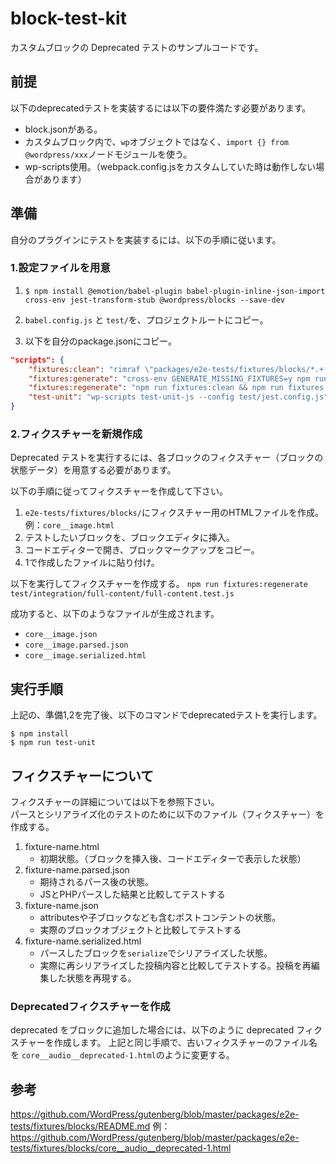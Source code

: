 # block-test-kit
カスタムブロックの Deprecated テストのサンプルコードです。

## 前提
以下のdeprecatedテストを実装するには以下の要件満たす必要があります。
- block.jsonがある。
- カスタムブロック内で、`wp`オブジェクトではなく、`import {} from @wordpress/xxx`ノードモジュールを使う。
- wp-scripts使用。（webpack.config.jsをカスタムしていた時は動作しない場合があります）

## 準備

自分のプラグインにテストを実装するには、以下の手順に従います。

### 1.設定ファイルを用意

1. `$ npm install @emotion/babel-plugin babel-plugin-inline-json-import cross-env jest-transform-stub @wordpress/blocks --save-dev`

2. `babel.config.js` と `test/`を、プロジェクトルートにコピー。

3. 以下を自分のpackage.jsonにコピー。
```package.json
"scripts": {
	"fixtures:clean": "rimraf \"packages/e2e-tests/fixtures/blocks/*.+(json|serialized.html)\"",
	"fixtures:generate": "cross-env GENERATE_MISSING_FIXTURES=y npm run test-unit",
	"fixtures:regenerate": "npm run fixtures:clean && npm run fixtures:generate",
	"test-unit": "wp-scripts test-unit-js --config test/jest.config.js"
}	
```

### 2.フィクスチャーを新規作成

Deprecated テストを実行するには、各ブロックのフィクスチャー（ブロックの状態データ）を用意する必要があります。

以下の手順に従ってフィクスチャーを作成して下さい。

1. `e2e-tests/fixtures/blocks/`にフィクスチャー用のHTMLファイルを作成。例：`core__image.html`
2. テストしたいブロックを、ブロックエディタに挿入。
3. コードエディターで開き、ブロックマークアップをコピー。
4. 1で作成したファイルに貼り付け。

以下を実行してフィクスチャーを作成する。
`npm run fixtures:regenerate test/integration/full-content/full-content.test.js`

成功すると、以下のようなファイルが生成されます。
- `core__image.json`
- `core__image.parsed.json`
- `core__image.serialized.html`

## 実行手順
上記の、準備1,2を完了後、以下のコマンドでdeprecatedテストを実行します。

`$ npm install`  
`$ npm run test-unit`


## フィクスチャーについて
フィクスチャーの詳細については以下を参照下さい。  
パースとシリアライズ化のテストのために以下のファイル（フィクスチャー）を作成する。

1. fixture-name.html 
    - 初期状態。（ブロックを挿入後、コードエディターで表示した状態）
3. fixture-name.parsed.json
    - 期待されるパース後の状態。
    - JSとPHPパースした結果と比較してテストする
5. fixture-name.json
    - attributesや子ブロックなども含むポストコンテントの状態。
    - 実際のブロックオブジェクトと比較してテストする
7. fixture-name.serialized.html
    - パースしたブロックを`serialize`でシリアライズした状態。
    - 実際に再シリアライズした投稿内容と比較してテストする。投稿を再編集した状態を再現する。
    
### Deprecatedフィクスチャーを作成
deprecated をブロックに追加した場合には、以下のように deprecated フィクスチャーを作成します。
上記と同じ手順で、古いフィクスチャーのファイル名を `core__audio__deprecated-1.html`のように変更する。


## 参考
https://github.com/WordPress/gutenberg/blob/master/packages/e2e-tests/fixtures/blocks/README.md
例：https://github.com/WordPress/gutenberg/blob/master/packages/e2e-tests/fixtures/blocks/core__audio__deprecated-1.html

